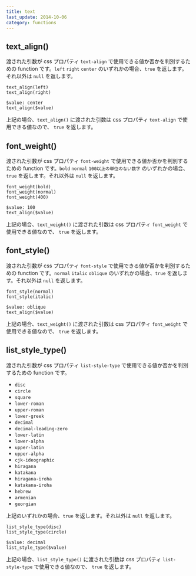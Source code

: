 ```yaml
---
title: text
last_update: 2014-10-06
category: functions
---
```


## text_align()

渡された引数が css プロパティ `text-align` で使用できる値か否かを判別するための function です。`left` `right` `center` のいずれかの場合、`true` を返します。それ以外は `null` を返します。

```
text_align(left)
text_align(right)

$value: center
text_align($value)
```

上記の場合、`text_align()` に渡された引数は css プロパティ `text-align` で使用できる値なので、 `true` を返します。


## font_weight()

渡された引数が css プロパティ `font-weight` で使用できる値か否かを判別するための function です。`bold` `normal` `100以上の単位のない数字` のいずれかの場合、`true` を返します。それ以外は `null` を返します。

```
font_weight(bold)
font_weight(normal)
font_weight(400)

$value: 100
text_align($value)
```

上記の場合、`text_weight()` に渡された引数は css プロパティ `font_weight` で使用できる値なので、 `true` を返します。


## font_style()

渡された引数が css プロパティ `font-style` で使用できる値か否かを判別するための function です。`normal` `italic` `oblique` のいずれかの場合、`true` を返します。それ以外は `null` を返します。

```
font_style(normal)
font_style(italic)

$value: oblique
text_align($value)
```

上記の場合、`text_weight()` に渡された引数は css プロパティ `font_weight` で使用できる値なので、 `true` を返します。


## list_style_type()

渡された引数が css プロパティ `list-style-type` で使用できる値か否かを判別するための function です。


- `disc`
- `circle`
- `square`
- `lower-roman`
- `upper-roman`
- `lower-greek`
- `decimal`
- `decimal-leading-zero`
- `lower-latin`
- `lower-alpha`
- `upper-latin`
- `upper-alpha`
- `cjk-ideographic`
- `hiragana`
- `katakana`
- `hiragana-iroha`
- `katakana-iroha`
- `hebrew`
- `armenian`
- `georgian`


上記のいずれかの場合、`true` を返します。それ以外は `null` を返します。

```
list_style_type(disc)
list_style_type(circle)

$value: decimal
list_style_type($value)
```

上記の場合、`list_style_type()` に渡された引数は css プロパティ `list-style-type` で使用できる値なので、 `true` を返します。
